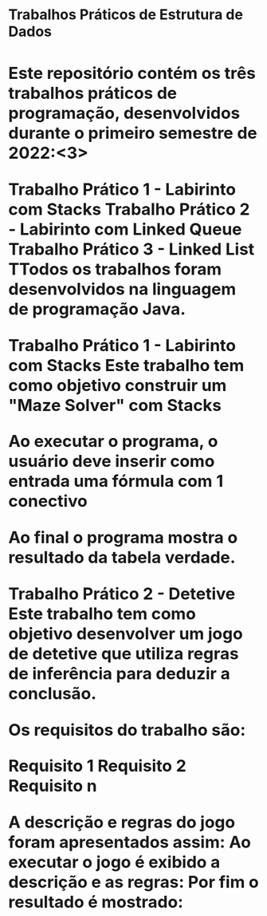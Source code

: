 <h1>Trabalhos Práticos de Estrutura de Dados<h1>
  <b>
<h3>Este repositório contém os três trabalhos práticos de programação, desenvolvidos durante o primeiro semestre de 2022:<3>

Trabalho Prático 1 - Labirinto com Stacks
Trabalho Prático 2 - Labirinto com Linked Queue
Trabalho Prático 3 - Linked List
TTodos os trabalhos foram desenvolvidos na linguagem de programação Java.

Trabalho Prático 1 - Labirinto com Stacks
Este trabalho tem como objetivo construir um "Maze Solver" com Stacks


Ao executar o programa, o usuário deve inserir como entrada uma fórmula com 1 conectivo





Ao final o programa mostra o resultado da tabela verdade.

Trabalho Prático 2 - Detetive
Este trabalho tem como objetivo desenvolver um jogo de detetive que utiliza regras de inferência para deduzir a conclusão.


Os requisitos do trabalho são:

Requisito 1
Requisito 2
Requisito n

A descrição e regras do jogo foram apresentados assim: 
Ao executar o jogo é exibido a descrição e as regras: 
Por fim o resultado é mostrado: 

